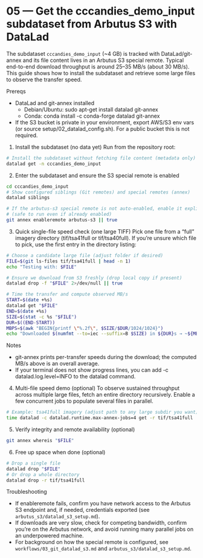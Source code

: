 # 05 — Get the cccandies_demo_input subdataset from Arbutus S3 with DataLad

The subdataset `cccandies_demo_input` (~4 GB) is tracked with DataLad/git-annex and its file content lives in an Arbutus S3 special remote. Typical end-to-end download throughput is around 25–35 MB/s (about 30 MB/s). This guide shows how to install the subdataset and retrieve some large files to observe the transfer speed.

Prereqs
- DataLad and git-annex installed
  - Debian/Ubuntu: sudo apt-get install datalad git-annex
  - Conda: conda install -c conda-forge datalad git-annex
- If the S3 bucket is private in your environment, export AWS/S3 env vars (or source setup/02_datalad_config.sh). For a public bucket this is not required.

1) Install the subdataset (no data yet)
Run from the repository root:

```bash
# Install the subdataset without fetching file content (metadata only)
datalad get -n cccandies_demo_input
```

2) Enter the subdataset and ensure the S3 special remote is enabled

```bash
cd cccandies_demo_input
# Show configured siblings (Git remotes) and special remotes (annex)
datalad siblings

# If the arbutus-s3 special remote is not auto-enabled, enable it explicitly
# (safe to run even if already enabled)
git annex enableremote arbutus-s3 || true
```

3) Quick single-file speed check (one large TIFF)
Pick one file from a “full” imagery directory (tif/tsa41full or tif/tsa40full). If you’re unsure which file to pick, use the first entry in the directory listing:

```bash
# Choose a candidate large file (adjust folder if desired)
FILE=$(git ls-files tif/tsa41full | head -n 1)
echo "Testing with: $FILE"

# Ensure we download from S3 freshly (drop local copy if present)
datalad drop -f "$FILE" 2>/dev/null || true

# Time the transfer and compute observed MB/s
START=$(date +%s)
datalad get "$FILE"
END=$(date +%s)
SIZE=$(stat -c %s "$FILE")
DUR=$((END-START))
MBPS=$(awk "BEGIN{printf \"%.2f\", $SIZE/$DUR/1024/1024}")
echo "Downloaded $(numfmt --to=iec --suffix=B $SIZE) in ${DUR}s → ~${MBPS} MB/s"
```

Notes
- git-annex prints per-transfer speeds during the download; the computed MB/s above is an overall average.
- If your terminal does not show progress lines, you can add -c datalad.log.level=INFO to the datalad command.

4) Multi-file speed demo (optional)
To observe sustained throughput across multiple large files, fetch an entire directory recursively. Enable a few concurrent jobs to populate several files in parallel.

```bash
# Example: tsa41full imagery (adjust path to any large subdir you want)
time datalad -c datalad.runtime.max-annex-jobs=4 get -r tif/tsa41full
```

5) Verify integrity and remote availability (optional)

```bash
git annex whereis "$FILE"
```

6) Free up space when done (optional)

```bash
# Drop a single file
datalad drop "$FILE"
# Or drop a whole directory
datalad drop -r tif/tsa41full
```

Troubleshooting
- If enableremote fails, confirm you have network access to the Arbutus S3 endpoint and, if needed, credentials exported (see `arbutus_s3/datalad_s3_setup.md`).
- If downloads are very slow, check for competing bandwidth, confirm you’re on the Arbutus network, and avoid running many parallel jobs on an underpowered machine.
- For background on how the special remote is configured, see `workflows/03_git_datalad_s3.md` and `arbutus_s3/datalad_s3_setup.md`.
